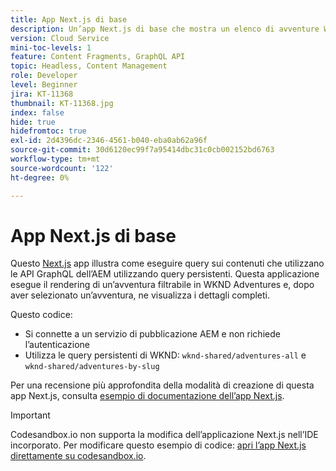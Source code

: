 ```yaml
---
title: App Next.js di base
description: Un’app Next.js di base che mostra un elenco di avventure WKND e i relativi dettagli
version: Cloud Service
mini-toc-levels: 1
feature: Content Fragments, GraphQL API
topic: Headless, Content Management
role: Developer
level: Beginner
jira: KT-11368
thumbnail: KT-11368.jpg
index: false
hide: true
hidefromtoc: true
exl-id: 2d4396dc-2346-4561-b040-eba0ab62a96f
source-git-commit: 30d6120ec99f7a95414dbc31c0cb002152bd6763
workflow-type: tm+mt
source-wordcount: '122'
ht-degree: 0%

---
```


# App Next.js di base

Questo [Next.js](https://nextjs.org/) app illustra come eseguire query sui contenuti che utilizzano le API GraphQL dell’AEM utilizzando query persistenti. Questa applicazione esegue il rendering di un’avventura filtrabile in WKND Adventures e, dopo aver selezionato un’avventura, ne visualizza i dettagli completi.

Questo codice:

+ Si connette a un servizio di pubblicazione AEM e non richiede l’autenticazione
+ Utilizza le query persistenti di WKND: `wknd-shared/adventures-all` e `wknd-shared/adventures-by-slug`

Per una recensione più approfondita della modalità di creazione di questa app Next.js, consulta [esempio di documentazione dell’app Next.js](../example-apps/next-js.md).

>[!IMPORTANT]
>
> Codesandbox.io non supporta la modifica dell’applicazione Next.js nell’IDE incorporato. Per modificare questo esempio di codice: [apri l’app Next.js direttamente su codesandbox.io](https://codesandbox.io/s/wknd-next-js-app-u8x5f8).
